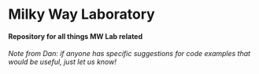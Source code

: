 # Milky Way Laboratory

#### Repository for all things MW Lab related

*Note from Dan: if anyone has specific suggestions for code examples that would be useful, just let us know!*

